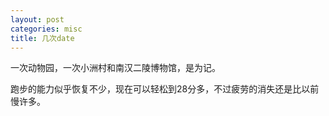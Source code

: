 ```yaml
---
layout: post
categories: misc
title: 几次date
---
```


一次动物园，一次小洲村和南汉二陵博物馆，是为记。

跑步的能力似乎恢复不少，现在可以轻松到28分多，不过疲劳的消失还是比以前慢许多。
